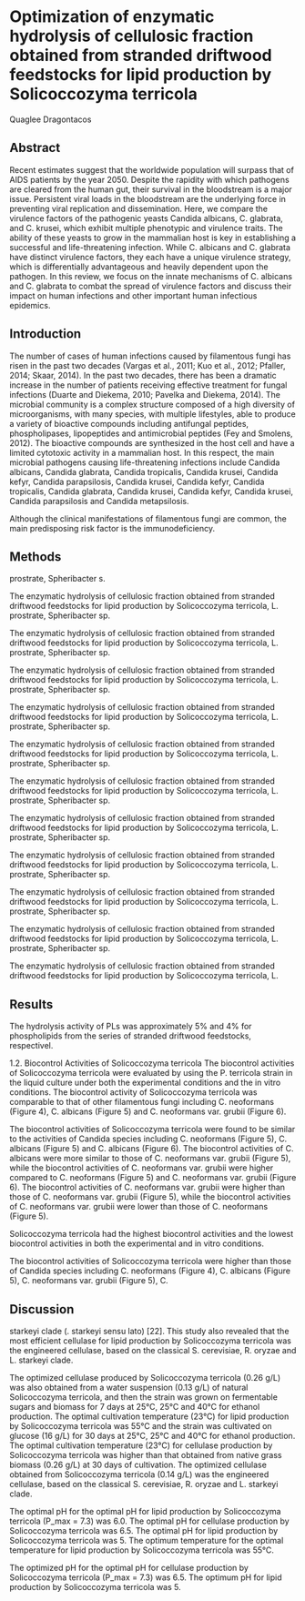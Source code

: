 # Optimization of enzymatic hydrolysis of cellulosic fraction obtained from stranded driftwood feedstocks for lipid production by Solicoccozyma terricola
Quaglee Dragontacos


## Abstract
Recent estimates suggest that the worldwide population will surpass that of AIDS patients by the year 2050. Despite the rapidity with which pathogens are cleared from the human gut, their survival in the bloodstream is a major issue. Persistent viral loads in the bloodstream are the underlying force in preventing viral replication and dissemination. Here, we compare the virulence factors of the pathogenic yeasts Candida albicans, C. glabrata, and C. krusei, which exhibit multiple phenotypic and virulence traits. The ability of these yeasts to grow in the mammalian host is key in establishing a successful and life-threatening infection. While C. albicans and C. glabrata have distinct virulence factors, they each have a unique virulence strategy, which is differentially advantageous and heavily dependent upon the pathogen. In this review, we focus on the innate mechanisms of C. albicans and C. glabrata to combat the spread of virulence factors and discuss their impact on human infections and other important human infectious epidemics.


## Introduction
The number of cases of human infections caused by filamentous fungi has risen in the past two decades (Vargas et al., 2011; Kuo et al., 2012; Pfaller, 2014; Skaar, 2014). In the past two decades, there has been a dramatic increase in the number of patients receiving effective treatment for fungal infections (Duarte and Diekema, 2010; Pavelka and Diekema, 2014). The microbial community is a complex structure composed of a high diversity of microorganisms, with many species, with multiple lifestyles, able to produce a variety of bioactive compounds including antifungal peptides, phospholipases, lipopeptides and antimicrobial peptides (Fey and Smolens, 2012). The bioactive compounds are synthesized in the host cell and have a limited cytotoxic activity in a mammalian host. In this respect, the main microbial pathogens causing life-threatening infections include Candida albicans, Candida glabrata, Candida tropicalis, Candida krusei, Candida kefyr, Candida parapsilosis, Candida krusei, Candida kefyr, Candida tropicalis, Candida glabrata, Candida krusei, Candida kefyr, Candida krusei, Candida parapsilosis and Candida metapsilosis.

Although the clinical manifestations of filamentous fungi are common, the main predisposing risk factor is the immunodeficiency.


## Methods
prostrate, Spheribacter s.

The enzymatic hydrolysis of cellulosic fraction obtained from stranded driftwood feedstocks for lipid production by Solicoccozyma terricola, L. prostrate, Spheribacter sp.

The enzymatic hydrolysis of cellulosic fraction obtained from stranded driftwood feedstocks for lipid production by Solicoccozyma terricola, L. prostrate, Spheribacter sp.

The enzymatic hydrolysis of cellulosic fraction obtained from stranded driftwood feedstocks for lipid production by Solicoccozyma terricola, L. prostrate, Spheribacter sp.

The enzymatic hydrolysis of cellulosic fraction obtained from stranded driftwood feedstocks for lipid production by Solicoccozyma terricola, L. prostrate, Spheribacter sp.

The enzymatic hydrolysis of cellulosic fraction obtained from stranded driftwood feedstocks for lipid production by Solicoccozyma terricola, L. prostrate, Spheribacter sp.

The enzymatic hydrolysis of cellulosic fraction obtained from stranded driftwood feedstocks for lipid production by Solicoccozyma terricola, L. prostrate, Spheribacter sp.

The enzymatic hydrolysis of cellulosic fraction obtained from stranded driftwood feedstocks for lipid production by Solicoccozyma terricola, L. prostrate, Spheribacter sp.

The enzymatic hydrolysis of cellulosic fraction obtained from stranded driftwood feedstocks for lipid production by Solicoccozyma terricola, L. prostrate, Spheribacter sp.

The enzymatic hydrolysis of cellulosic fraction obtained from stranded driftwood feedstocks for lipid production by Solicoccozyma terricola, L. prostrate, Spheribacter sp.

The enzymatic hydrolysis of cellulosic fraction obtained from stranded driftwood feedstocks for lipid production by Solicoccozyma terricola, L. prostrate, Spheribacter sp.

The enzymatic hydrolysis of cellulosic fraction obtained from stranded driftwood feedstocks for lipid production by Solicoccozyma terricola, L.


## Results
The hydrolysis activity of PLs was approximately 5% and 4% for phospholipids from the series of stranded driftwood feedstocks, respectivel.

1.2. Biocontrol Activities of Solicoccozyma terricola
The biocontrol activities of Solicoccozyma terricola were evaluated by using the P. terricola strain in the liquid culture under both the experimental conditions and the in vitro conditions. The biocontrol activity of Solicoccozyma terricola was comparable to that of other filamentous fungi including C. neoformans (Figure 4), C. albicans (Figure 5) and C. neoformans var. grubii (Figure 6).

The biocontrol activities of Solicoccozyma terricola were found to be similar to the activities of Candida species including C. neoformans (Figure 5), C. albicans (Figure 5) and C. albicans (Figure 6). The biocontrol activities of C. albicans were more similar to those of C. neoformans var. grubii (Figure 5), while the biocontrol activities of C. neoformans var. grubii were higher compared to C. neoformans (Figure 5) and C. neoformans var. grubii (Figure 6). The biocontrol activities of C. neoformans var. grubii were higher than those of C. neoformans var. grubii (Figure 5), while the biocontrol activities of C. neoformans var. grubii were lower than those of C. neoformans (Figure 5).

Solicoccozyma terricola had the highest biocontrol activities and the lowest biocontrol activities in both the experimental and in vitro conditions.

The biocontrol activities of Solicoccozyma terricola were higher than those of Candida species including C. neoformans (Figure 4), C. albicans (Figure 5), C. neoformans var. grubii (Figure 5), C.


## Discussion
starkeyi clade (. starkeyi sensu lato) [22]. This study also revealed that the most efficient cellulase for lipid production by Solicoccozyma terricola was the engineered cellulase, based on the classical S. cerevisiae, R. oryzae and L. starkeyi clade.

The optimized cellulase produced by Solicoccozyma terricola (0.26 g/L) was also obtained from a water suspension (0.13 g/L) of natural Solicoccozyma terricola, and then the strain was grown on fermentable sugars and biomass for 7 days at 25°C, 25°C and 40°C for ethanol production. The optimal cultivation temperature (23°C) for lipid production by Solicoccozyma terricola was 55°C and the strain was cultivated on glucose (16 g/L) for 30 days at 25°C, 25°C and 40°C for ethanol production. The optimal cultivation temperature (23°C) for cellulase production by Solicoccozyma terricola was higher than that obtained from native grass biomass (0.26 g/L) at 30 days of cultivation. The optimized cellulase obtained from Solicoccozyma terricola (0.14 g/L) was the engineered cellulase, based on the classical S. cerevisiae, R. oryzae and L. starkeyi clade.

The optimal pH for the optimal pH for lipid production by Solicoccozyma terricola (P_max = 7.3) was 6.0. The optimal pH for cellulase production by Solicoccozyma terricola was 6.5. The optimal pH for lipid production by Solicoccozyma terricola was 5. The optimum temperature for the optimal temperature for lipid production by Solicoccozyma terricola was 55°C.

The optimized pH for the optimal pH for cellulase production by Solicoccozyma terricola (P_max = 7.3) was 6.5. The optimum pH for lipid production by Solicoccozyma terricola was 5.
